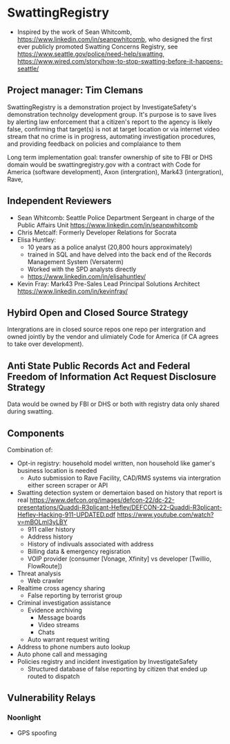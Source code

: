 # SwattingRegistry

* Inspired by the work of Sean Whitcomb, https://www.linkedin.com/in/seanpwhitcomb, who designed the first ever publicly promoted Swatting Concerns Registry, see https://www.seattle.gov/police/need-help/swatting, https://www.wired.com/story/how-to-stop-swatting-before-it-happens-seattle/

## Project manager: Tim Clemans

SwattingRegistry is a demonstration project by InvestigateSafety's demonstration technolgy development group. It's purpose is to save lives by alerting law enforcement that a citizen's report to the agency is likely false, confirming that target(s) is not at target location or via internet video stream that no crime is in progress, automating investigation procedures, and providing feedback on policies and complaiance to them

Long term implementation goal: transfer ownership of site to FBI or DHS domain would be swattingregistry.gov with a contract with Code for America (software development), Axon (intergration), Mark43 (intergration), Rave, 

## Independent Reviewers

* Sean Whitcomb: Seattle Police Department Sergeant in charge of the Public Affairs Unit https://www.linkedin.com/in/seanpwhitcomb
* Chris Metcalf: Formerly Developer Relations for Socrata
* Elisa Huntley: 
  * 10 years as a police analyst (20,800 hours approximately)
  * trained in SQL and have delved into the back end of the Records Management System (Versaterm)
  * Worked with the SPD analysts directly 
  * https://www.linkedin.com/in/elisahuntley/
* Kevin Fray: Mark43 Pre-Sales Lead Principal Solutions Architect https://www.linkedin.com/in/kevinfray/

## Hybird Open and Closed Source Strategy

Intergrations are in closed source repos one repo per intergration and owned jointly by the vendor and ulimiately Code for America (if CA agrees to take over development).

## Anti State Public Records Act and Federal Freedom of Information Act Request Disclosure Strategy

Data would be owned by FBI or DHS or both with registry data only shared during swatting.

## Components

Combination of:

* Opt-in registry: household model written, non household like gamer's business location is needed
  * Auto submission to Rave Facility, CAD/RMS systems via intergration either screen scraper or API
* Swatting detection system or demertaion based on history that report is real https://www.defcon.org/images/defcon-22/dc-22-presentations/Quaddi-R3plicant-Hefley/DEFCON-22-Quaddi-R3plicant-Hefley-Hacking-911-UPDATED.pdf https://www.youtube.com/watch?v=mBOLml3yLBY
  * 911 caller history
  * Address history
  * History of indivuals associated with address
  * Billing data & emergency regisration
  * VOIP provider (consumer [Vonage, Xfinity] vs developer [Twillio, FlowRoute])
* Threat analysis
  * Web crawler
* Realtime cross agency sharing
  * False reporting by terrorist group
* Criminal investigation assistance 
  * Evidence archiving
    * Message boards
    * Video streams
    * Chats
  * Auto warrant request writing
* Address to phone numbers auto lookup 
* Auto phone call and messaging
* Policies registry and incident investigation by InvestigateSafety
  * Structured database of false reporting by citizen that ended up routed to dispatch
  
## Vulnerability Relays 

### Noonlight

* GPS spoofing
